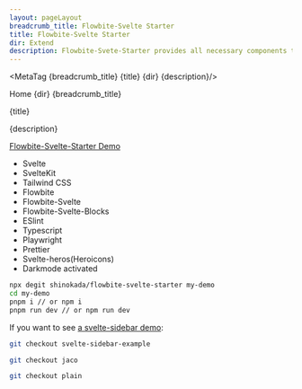 ```yaml
---
layout: pageLayout
breadcrumb_title: Flowbite-Svelte Starter
title: Flowbite-Svelte Starter
dir: Extend
description: Flowbite-Svete-Starter provides all necessary components to get started quickly 
---
```


<MetaTag {breadcrumb_title} {title} {dir} {description}/>

<script>
  import { CompoDescription, Htwo, MetaTag } from '../utils'
  import { Breadcrumb, BreadcrumbItem, Heading, A } from '$lib'
</script>

<Breadcrumb class="pt-16 py-8">
  <BreadcrumbItem href="/" home >Home</BreadcrumbItem>
  <BreadcrumbItem>{dir}</BreadcrumbItem>
  <BreadcrumbItem>{breadcrumb_title}</BreadcrumbItem>
</Breadcrumb>

<Heading class="mb-2" tag="h1" customSize="text-3xl">{title}</Heading>

<CompoDescription>{description}</CompoDescription>

<Htwo label="Demo" />

<p class="dark:text-white" ><a class="text-blue-700" href="https://flowbite-svelte-starter.vercel.app/">Flowbite-Svelte-Starter Demo</a></p>

<Htwo label="Features" />

<ul class="dark:text-white">
<li>Svelte</li>
<li>SvelteKit</li>
<li>Tailwind CSS</li>
<li>Flowbite</li>
<li>Flowbite-Svelte</li>
<li>Flowbite-Svelte-Blocks</li>
<li>ESlint</li>
<li>Typescript</li>
<li>Playwright</li>
<li>Prettier</li>
<li>Svelte-heros(Heroicons)</li>
<li>Darkmode activated</li>
</ul>

<Htwo label="Installation" />

```sh
npx degit shinokada/flowbite-svelte-starter my-demo
cd my-demo
pnpm i // or npm i
pnpm run dev // or npm run dev
```

<Htwo label="Other examples/themes" />

<Htwo label="Svelte-Sidebar-Example" />

If you want to see [a svelte-sidebar demo](https://flowbite-svelte-starter.vercel.app/):

```sh
git checkout svelte-sidebar-example
```

<Htwo label="Jaco example" />

```sh
git checkout jaco
```

<Htwo label="Plain" />

```sh
git checkout plain
```
